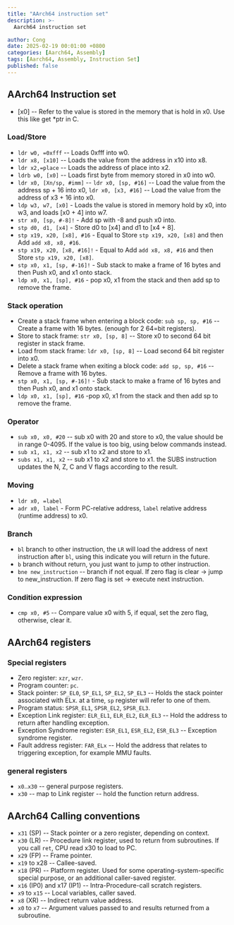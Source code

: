 ```yaml
---
title: "AArch64 instruction set"
description: >-
  Aarch64 instruction set

author: Cong
date: 2025-02-19 00:01:00 +0800
categories: [Aarch64, Assembly]
tags: [Aarch64, Assembly, Instruction Set]
published: false
---
```


## AArch64 Instruction set

- [x0] -- Refer to the value is stored in the memory that is hold in x0. Use this like get *ptr in C.

### Load/Store

- `ldr w0, =0xfff` -- Loads 0xfff into w0.
- `ldr x8, [x10]` -- Loads the value from the address in x10 into x8.
- `ldr x2,=place` -- Loads the address of place into x2.
- `ldrb w0, [x0]` -- Loads first byte from memory stored in x0 into w0.
- `ldr x0, [Xn/sp, #imm]` -- `ldr x0, [sp, #16]` -- Load the value from the address sp + 16 into x0, `ldr x0, [x3, #16]` -- Load the value from the address of x3 + 16 into x0.
- `ldp w3, w7, [x0]` - Loads the value is stored in memory hold by x0, into w3, and loads [x0 + 4] into w7.
- `str x0, [sp, #-8]!` - Add sp with -8 and push x0 into.
- `stp d0, d1, [x4]` - Store d0 to [x4] and d1 to [x4 + 8].
- `stp x19, x20, [x8], #16` - Equal to Store `stp x19, x20, [x8]` and then Add `add x8, x8, #16`.
- `stp x19, x20, [x8, #16]!` - Equal to Add  `add x8, x8, #16` and then Store `stp x19, x20, [x8]`.
- `stp x0, x1, [sp, #-16]!` - Sub stack to make a frame of 16 bytes and then Push x0, and x1 onto stack.
- `ldp x0, x1, [sp], #16` - pop x0, x1 from the stack and then add sp to remove the frame.

### Stack operation

- Create a stack frame when entering a block code: `sub sp, sp, #16` -- Create a frame with 16 bytes. (enough for 2 64=bit registers).
- Store to stack frame: `str x0, [sp, 8]` -- Store x0 to second 64 bit register in stack frame.
- Load from stack frame: `ldr x0, [sp, 8]` -- Load second 64 bit register into x0.
- Delete a stack frame when exiting a block code: `add sp, sp, #16` -- Remove a frame with 16 bytes.
- `stp x0, x1, [sp, #-16]!` - Sub stack to make a frame of 16 bytes and then Push x0, and x1 onto stack.
- `ldp x0, x1, [sp], #16` -pop x0, x1 from the stack and then add sp to remove the frame.

### Operator

- `sub x0, x0, #20` -- sub x0 with 20 and store to x0, the value should be in range 0-4095. If the value is too big, using below commands instead.
- `sub x1, x1, x2` -- sub x1 to x2 and store to x1.
- `subs x1, x1, x2` -- sub x1 to x2 and store to x1. the SUBS instruction updates the N, Z, C and V flags according to the result.

### Moving

- `ldr x0, =label`
- `adr x0, label` - Form PC-relative address, `label` relative address (runtime address) to x0.

### Branch

- `bl` branch to other instruction, the `LR` will load the address of next instruction after `bl`, using this indicate you will return in the future.
- `b` branch without return, you just want to jump to other instruction.
- `bne new_instruction` -- branch if not equal. If zero flag is clear -> jump to new_instruction. If zero flag is set -> execute next instruction.

### Condition expression

- `cmp x0, #5` -- Compare value x0 with 5, if equal, set the zero flag, otherwise, clear it.

## AArch64 registers

### Special registers

- Zero register: `xzr`, `wzr`.
- Program counter: `pc`.
- Stack pointer: `SP_EL0`, `SP_EL1`, `SP_EL2`, `SP_EL3` -- Holds the stack pointer associated with ELx. at a time, `sp` register will refer to one of them.
- Program status: `SPSR_EL1`, `SPSR_EL2`, `SPSR_EL3`.
- Exception Link register: `ELR_EL1`, `ELR_EL2`, `ELR_EL3` -- Hold the address to return after handling exception.
- Exception Syndrome register: `ESR_EL1`, `ESR_EL2`, `ESR_EL3` -- Exception syndrome register.
- Fault address register: `FAR_ELx` -- Hold the address that relates to triggering exception, for example MMU faults.

### general registers

- `x0`..`x30` -- general purpose registers.
- `x30` -- map to Link register -- hold the function return address.

## AArch64 Calling conventions

- `x31` (SP) -- Stack pointer or a zero register, depending on context.
- `x30` (LR) -- Procedure link register, used to return from subroutines. If you call `ret`, CPU read x30 to load to PC.
- `x29` (FP) -- Frame pointer.
- `x19` to x28 -- Callee-saved.
- `x18` (PR) -- Platform register. Used for some operating-system-specific special purpose, or an additional caller-saved register.
- `x16` (IP0) and x17 (IP1) -- Intra-Procedure-call scratch registers.
- `x9` to `x15` -- Local variables, caller saved.
- `x8` (XR) -- Indirect return value address.
- `x0` to `x7` -- Argument values passed to and results returned from a subroutine.

